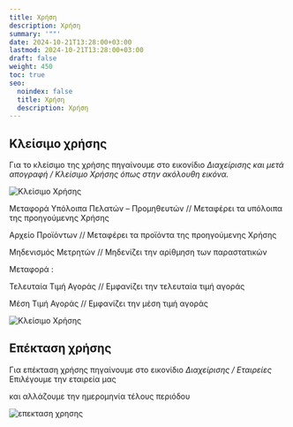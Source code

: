 ```yaml
---
title: Χρήση
description: Χρήση
summary: '""'
date: 2024-10-21T13:28:00+03:00
lastmod: 2024-10-21T13:28:00+03:00
draft: false
weight: 450
toc: true
seo:
  noindex: false
  title: Χρήση
  description: Χρήση
---
```

## Κλείσιμο χρήσης

Για το κλείσιμο της χρήσης πηγαίνουμε στο εικονίδιο *Διαχείρισης και μετά απογραφή / Κλείσιμο Χρήσης όπως στην ακόλουθη εικόνα.*

![Κλείσιμο Χρήσης](/images/klisimo.jpg "Κλείσιμο Χρήσης")

Μεταφορά Υπόλοιπα Πελατών – Προμηθευτών // Μεταφέρει τα υπόλοιπα της προηγούμενης Χρήσης

Αρχείο Προϊόντων // Μεταφέρει τα προϊόντα της προηγούμενης Χρήσης

Μηδενισμός Μετρητών // Μηδενίζει την αρίθμηση των παραστατικών

Μεταφορά :

Τελευταία Τιμή Αγοράς // Εμφανίζει την τελευταία τιμή αγοράς

Μέση Τιμή Αγοράς // Εμφανίζει την μέση τιμή αγοράς

![Κλείσιμο Χρήσης](/images/klisimo-xrisis.jpg "Κλείσιμο Χρήσης")

## Επέκταση χρήσης

Για επέκταση χρήσης πηγαίνουμε στο εικονίδιο *Διαχείρισης / Εταιρείες* Επιλέγουμε την εταιρεία μας

και αλλάζουμε την ημερομηνία τέλους περιόδου

![επεκταση χρησης](/images/epektash-xrisis.jpg "επεκταση χρησης")
